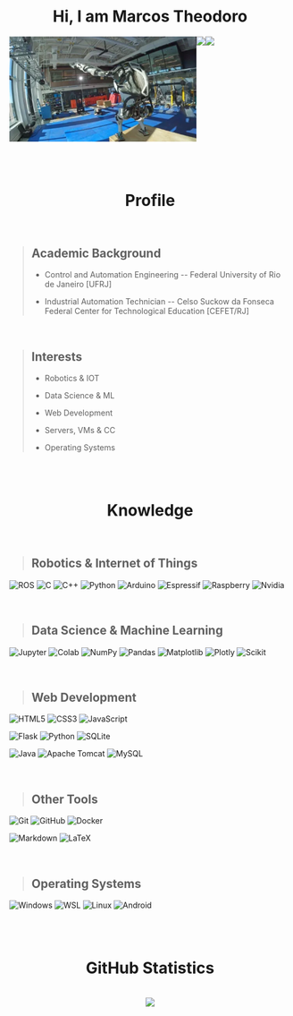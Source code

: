<h1 align='center'>Hi, I am Marcos Theodoro</h1>
<div  align='center' style='display: flex; flex-direction: row;'>
	<img src='atlas-boston-dynamics.webp' width='335'><br>
	<div  style='display: flex; flex-direction: row;'>
		<img src='https://komarev.com/ghpvc/?username=Marktheo&color=blue&style=for-the-badge'>
		<img src='https://img.shields.io/badge/Ask%20me-anything-1abc9c.svg?style=for-the-badge'>
	</div>
</div>

<br><br>

<h1 align='center'>Profile</h1>

<br>

> <h2>Academic Background</h2>
> 
> - Control and Automation Engineering -- Federal University of Rio de Janeiro [UFRJ]
> 
> - Industrial Automation Technician -- Celso Suckow da Fonseca Federal Center for Technological Education [CEFET/RJ]

<br>

> <h2>Interests</h2>
>
> - Robotics & IOT
> 
> - Data Science & ML
> 
> - Web Development
> 
> - Servers, VMs & CC
> 
> - Operating Systems


<br><br>


<h1 align='center'>Knowledge</h1>

<br>

> <h2>Robotics & Internet of Things</h2>
![ROS](https://img.shields.io/badge/ros-2D3F60.svg?style=for-the-badge&logo=ros&logoColor=white)
![C](https://img.shields.io/badge/c-00599D.svg?style=for-the-badge&logo=c&logoColor=white)
![C++](https://img.shields.io/badge/c++-00599D.svg?style=for-the-badge&logo=c%2B%2B&logoColor=white)
![Python](https://img.shields.io/badge/python-346C99?style=for-the-badge&logo=python&logoColor=white)
![Arduino](https://img.shields.io/badge/-Arduino-00878F?style=for-the-badge&logo=Arduino&logoColor=white)
![Espressif](https://img.shields.io/badge/espressif-C62817.svg?style=for-the-badge&logo=espressif&logoColor=white)
![Raspberry](https://img.shields.io/badge/Raspberry%20Pi-BA1042?style=for-the-badge&logo=Raspberry%20Pi&logoColor=white)
![Nvidia](https://img.shields.io/badge/nVIDIA-77B900.svg?style=for-the-badge&logo=nVIDIA&logoColor=white)

<br>

> <h2>Data Science & Machine Learning</h2>
![Jupyter](https://img.shields.io/badge/jupyter-F37821.svg?style=for-the-badge&logo=jupyter&logoColor=white)
![Colab](https://img.shields.io/badge/Colab-FFFFFF?style=for-the-badge&logo=googlecolab&color=white)
![NumPy](https://img.shields.io/badge/numpy-FFFFFF.svg?style=for-the-badge&logo=numpy&logoColor=black)
![Pandas](https://img.shields.io/badge/pandas-FFFFFF.svg?style=for-the-badge&logo=pandas&logoColor=black)
![Matplotlib](https://img.shields.io/badge/Matplotlib-FFFFFF.svg?style=for-the-badge&logo=plotly&logoColor=black)
![Plotly](https://img.shields.io/badge/Plotly-FFFFFF.svg?style=for-the-badge&logo=plotly&logoColor=black)
![Scikit](https://img.shields.io/badge/scikit--learn-FFFFFF.svg?style=for-the-badge&logo=scikit-learn&logoColor=black)

<br>

> <h2>Web Development</h2>
![HTML5](https://img.shields.io/badge/html5-E54D26.svg?style=for-the-badge&logo=html5&logoColor=white)
![CSS3](https://img.shields.io/badge/css3-379AD5.svg?style=for-the-badge&logo=css3&logoColor=white)
![JavaScript](https://img.shields.io/badge/JavaScript-F7E018?style=for-the-badge&logo=javascript&logoColor=white)

![Flask](https://img.shields.io/badge/flask-3CACC3.svg?style=for-the-badge&logo=flask&logoColor=white)
![Python](https://img.shields.io/badge/python-346C99?style=for-the-badge&logo=python&logoColor=white)
![SQLite](https://img.shields.io/badge/sqlite-003856.svg?style=for-the-badge&logo=sqlite&logoColor=white)

![Java](https://img.shields.io/badge/java-E76F00.svg?style=for-the-badge&logo=openjdk&logoColor=white)
![Apache Tomcat](https://img.shields.io/badge/apache%20tomcat-D2A41F.svg?style=for-the-badge&logo=apache-tomcat&logoColor=black)
![MySQL](https://img.shields.io/badge/mysql-003856.svg?style=for-the-badge&logo=mysql&logoColor=white)

<br>

> <h2>Other Tools</h2>
![Git](https://img.shields.io/badge/git-%23F05033.svg?style=for-the-badge&logo=git&logoColor=white)
![GitHub](https://img.shields.io/badge/github-%23121011.svg?style=for-the-badge&logo=github&logoColor=white)
![Docker](https://img.shields.io/badge/docker-%23326ce5.svg?style=for-the-badge&logo=docker&logoColor=white)

![Markdown](https://img.shields.io/badge/markdown-%23000000.svg?style=for-the-badge&logo=markdown&logoColor=white)
![LaTeX](https://img.shields.io/badge/latex-%23008080.svg?style=for-the-badge&logo=latex&logoColor=white)

<br>

> <h2>Operating Systems</h2>
![Windows](https://img.shields.io/badge/Windows-0078D6?style=for-the-badge&logo=windows&logoColor=white)
![WSL](https://img.shields.io/badge/WSL-FFFFFF?style=for-the-badge&logo=linux&logoColor=black)
![Linux](https://img.shields.io/badge/Linux-FCC624?style=for-the-badge&logo=linux&logoColor=black)
![Android](https://img.shields.io/badge/Android-A4C639?style=for-the-badge&logo=android&logoColor=white)

<br><br>

<h1 align='center'>GitHub Statistics</h1>

<br>

<div align='center'>
  <img src="https://github-readme-stats.vercel.app/api?username=Marktheo&hide=prs,issues&show_icons=true&theme=nord"/>
</div>
